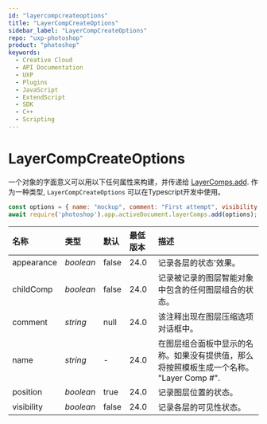 ```yaml
---
id: "layercompcreateoptions"
title: "LayerCompCreateOptions"
sidebar_label: "LayerCompCreateOptions"
repo: "uxp-photoshop"
product: "photoshop"
keywords:
  - Creative Cloud
  - API Documentation
  - UXP
  - Plugins
  - JavaScript
  - ExtendScript
  - SDK
  - C++
  - Scripting
---
```


# LayerCompCreateOptions

一个对象的字面意义可以用以下任何属性来构建，并传递给 [LayerComps.add](/ps_reference/classes/layercomps/#add).
作为一种类型, `LayerCompCreateOptions` 可以在Typescript开发中使用。

```javascript
const options = { name: "mockup", comment: "First attempt", visibility: true };
await require('photoshop').app.activeDocument.layerComps.add(options);
```

| 名称       | 类型      | 默认  | 最低版本 | 描述                                                         |
| :------ | :------ | :------ | :------ | :------ |
| appearance | *boolean* | false | 24.0 | 记录各层的状态&#x27;效果。 |
| childComp | *boolean* | false | 24.0 | 记录被记录的图层智能对象中包含的任何图层组合的状态。 |
| comment | *string* | null | 24.0 | 该注释出现在图层压缩选项对话框中。 |
| name | *string* | - | 24.0 | 在图层组合面板中显示的名称。如果没有提供值，那么将按照模板生成一个名称。 &quot;Layer Comp #&quot;. |
| position | *boolean* | true | 24.0 | 记录图层位置的状态。 |
| visibility | *boolean* | false | 24.0 | 记录各层的可见性状态。 |
